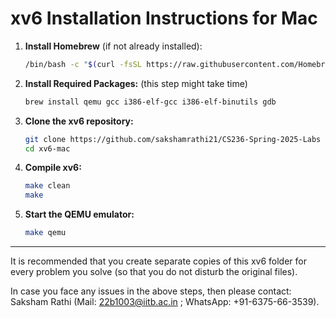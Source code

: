 # xv6 Installation Instructions for Mac

1. **Install Homebrew** (if not already installed):
   ```bash
   /bin/bash -c "$(curl -fsSL https://raw.githubusercontent.com/Homebrew/install/HEAD/install.sh)"
   ```

2. **Install Required Packages:** (this step might take time)
   ```bash
   brew install qemu gcc i386-elf-gcc i386-elf-binutils gdb
   ```

3. **Clone the xv6 repository:**
   ```bash
   git clone https://github.com/sakshamrathi21/CS236-Spring-2025-Labs
   cd xv6-mac
   ```

4. **Compile xv6:**
   ```bash
   make clean
   make
   ```

5. **Start the QEMU emulator:**
   ```bash
   make qemu
   ```

---

It is recommended that you create separate copies of this xv6 folder for every problem you solve (so that you do not disturb the original files).


In case you face any issues in the above steps, then please contact: Saksham Rathi (Mail: 22b1003@iitb.ac.in ; WhatsApp: +91-6375-66-3539).
